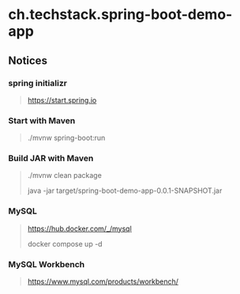 # ch.techstack.spring-boot-demo-app

## Notices

### spring initializr
> https://start.spring.io
> 

### Start with Maven
> ./mvnw spring-boot:run
> 

### Build JAR with Maven
> ./mvnw clean package
> 
> java -jar target/spring-boot-demo-app-0.0.1-SNAPSHOT.jar
> 

### MySQL
> https://hub.docker.com/_/mysql
> 
> docker compose up -d
> 

### MySQL Workbench
> https://www.mysql.com/products/workbench/
> 
